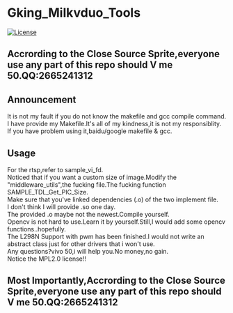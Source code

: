 # Gking_Milkvduo_Tools
<a href="https://github.com/Gking-a/Gking_Milkvduo_Tools/edit/master/LICENSE"><img alt="License"
    src="https://img.shields.io/badge/Code_License-MPL-f5de53?&color=f5de53"/></a>
## Accrording to the Close Source Sprite,everyone use any part of this repo should V me 50.QQ:2665241312
## Announcement  
It is not my fault if you do not know the makefile and gcc compile command.  
I have provide my Makefile.It's all of my kindness,it is not my responsiblity.
If you have problem using it,baidu/google makefile & gcc.
## Usage
For the rtsp,refer to sample_vi_fd.  
Noticed that if you want a custom size of image.Modify the "middleware_utils",the fucking file.The fucking function SAMPLE_TDL_Get_PIC_Size.  
Make sure that you've linked dependencies (.o) of the two implement file.  
I don't think I will provide .so one day.  
The provided .o maybe not the newest.Compile yourself.  
Opencv is not hard to use.Learn it by yourself.Still,I would add some opencv functions..hopefully.  
The L298N Support with pwm has been finished.I would not write an abstract class just for other drivers that i won't use.  
Any questions?vivo 50,i will help you.No money,no gain.  
Notice the MPL2.0 license!!  
## Most Importantly,Accrording to the Close Source Sprite,everyone use any part of this repo should V me 50.QQ:2665241312